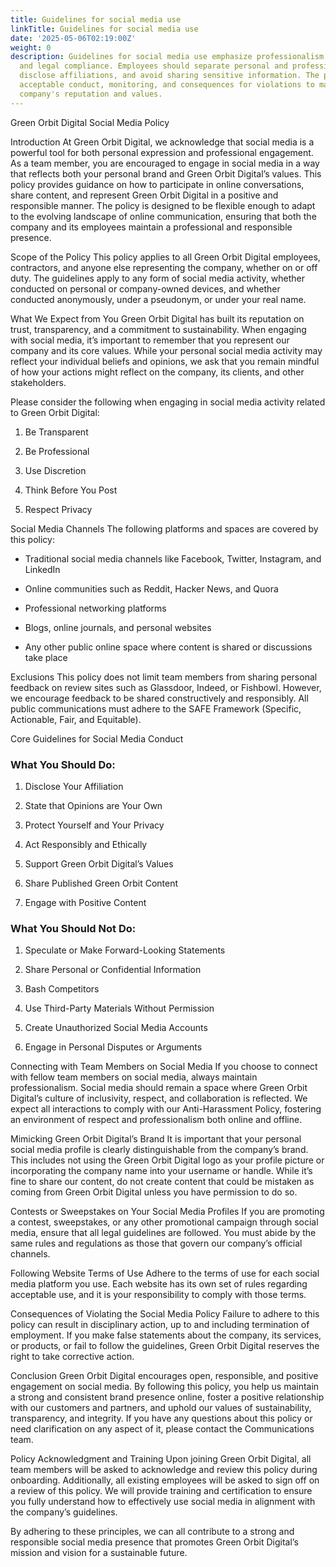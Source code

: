 ```yaml
---
title: Guidelines for social media use
linkTitle: Guidelines for social media use
date: '2025-05-06T02:19:00Z'
weight: 0
description: Guidelines for social media use emphasize professionalism, confidentiality,
  and legal compliance. Employees should separate personal and professional accounts,
  disclose affiliations, and avoid sharing sensitive information. The policy outlines
  acceptable conduct, monitoring, and consequences for violations to maintain the
  company's reputation and values.
---
```



<!-- Unsupported block type: table_of_contents -->

<!-- Unsupported block type: unsupported -->





Green Orbit Digital Social Media Policy

Introduction
At Green Orbit Digital, we acknowledge that social media is a powerful tool for both personal expression and professional engagement. As a team member, you are encouraged to engage in social media in a way that reflects both your personal brand and Green Orbit Digital’s values. This policy provides guidance on how to participate in online conversations, share content, and represent Green Orbit Digital in a positive and responsible manner. The policy is designed to be flexible enough to adapt to the evolving landscape of online communication, ensuring that both the company and its employees maintain a professional and responsible presence.

Scope of the Policy
This policy applies to all Green Orbit Digital employees, contractors, and anyone else representing the company, whether on or off duty. The guidelines apply to any form of social media activity, whether conducted on personal or company-owned devices, and whether conducted anonymously, under a pseudonym, or under your real name.

What We Expect from You
Green Orbit Digital has built its reputation on trust, transparency, and a commitment to sustainability. When engaging with social media, it’s important to remember that you represent our company and its core values. While your personal social media activity may reflect your individual beliefs and opinions, we ask that you remain mindful of how your actions might reflect on the company, its clients, and other stakeholders.

Please consider the following when engaging in social media activity related to Green Orbit Digital:

1. Be Transparent

1. Be Professional

1. Use Discretion

1. Think Before You Post

1. Respect Privacy

Social Media Channels
The following platforms and spaces are covered by this policy:

- Traditional social media channels like Facebook, Twitter, Instagram, and LinkedIn

- Online communities such as Reddit, Hacker News, and Quora

- Professional networking platforms

- Blogs, online journals, and personal websites

- Any other public online space where content is shared or discussions take place

Exclusions
This policy does not limit team members from sharing personal feedback on review sites such as Glassdoor, Indeed, or Fishbowl. However, we encourage feedback to be shared constructively and responsibly. All public communications must adhere to the SAFE Framework (Specific, Actionable, Fair, and Equitable).

Core Guidelines for Social Media Conduct

### What You Should Do:

1. Disclose Your Affiliation

1. State that Opinions are Your Own

1. Protect Yourself and Your Privacy

1. Act Responsibly and Ethically

1. Support Green Orbit Digital’s Values

1. Share Published Green Orbit Content

1. Engage with Positive Content

### What You Should Not Do:

1. Speculate or Make Forward-Looking Statements

1. Share Personal or Confidential Information

1. Bash Competitors

1. Use Third-Party Materials Without Permission

1. Create Unauthorized Social Media Accounts

1. Engage in Personal Disputes or Arguments

Connecting with Team Members on Social Media
If you choose to connect with fellow team members on social media, always maintain professionalism. Social media should remain a space where Green Orbit Digital’s culture of inclusivity, respect, and collaboration is reflected. We expect all interactions to comply with our Anti-Harassment Policy, fostering an environment of respect and professionalism both online and offline.

Mimicking Green Orbit Digital’s Brand
It is important that your personal social media profile is clearly distinguishable from the company’s brand. This includes not using the Green Orbit Digital logo as your profile picture or incorporating the company name into your username or handle. While it’s fine to share our content, do not create content that could be mistaken as coming from Green Orbit Digital unless you have permission to do so.

Contests or Sweepstakes on Your Social Media Profiles
If you are promoting a contest, sweepstakes, or any other promotional campaign through social media, ensure that all legal guidelines are followed. You must abide by the same rules and regulations as those that govern our company’s official channels.

Following Website Terms of Use
Adhere to the terms of use for each social media platform you use. Each website has its own set of rules regarding acceptable use, and it is your responsibility to comply with those terms.

Consequences of Violating the Social Media Policy
Failure to adhere to this policy can result in disciplinary action, up to and including termination of employment. If you make false statements about the company, its services, or products, or fail to follow the guidelines, Green Orbit Digital reserves the right to take corrective action.

Conclusion
Green Orbit Digital encourages open, responsible, and positive engagement on social media. By following this policy, you help us maintain a strong and consistent brand presence online, foster a positive relationship with our customers and partners, and uphold our values of sustainability, transparency, and integrity. If you have any questions about this policy or need clarification on any aspect of it, please contact the Communications team.

Policy Acknowledgment and Training
Upon joining Green Orbit Digital, all team members will be asked to acknowledge and review this policy during onboarding. Additionally, all existing employees will be asked to sign off on a review of this policy. We will provide training and certification to ensure you fully understand how to effectively use social media in alignment with the company’s guidelines.

<!-- Unsupported block type: divider -->

By adhering to these principles, we can all contribute to a strong and responsible social media presence that promotes Green Orbit Digital’s mission and vision for a sustainable future.